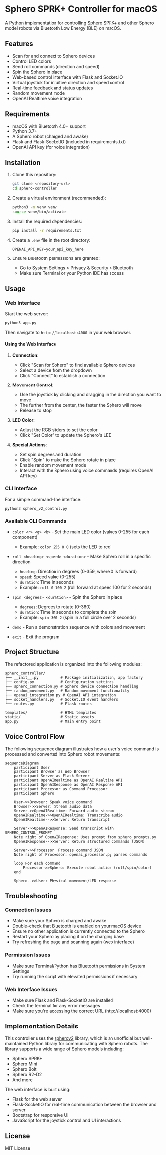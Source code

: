 # Sphero SPRK+ Controller for macOS

A Python implementation for controlling Sphero SPRK+ and other Sphero model robots via Bluetooth Low Energy (BLE) on macOS.

## Features

- Scan for and connect to Sphero devices
- Control LED colors
- Send roll commands (direction and speed)
- Spin the Sphero in place
- Web-based control interface with Flask and Socket.IO
- Virtual joystick for intuitive direction and speed control
- Real-time feedback and status updates
- Random movement mode
- OpenAI Realtime voice integration

## Requirements

- macOS with Bluetooth 4.0+ support
- Python 3.7+
- A Sphero robot (charged and awake)
- Flask and Flask-SocketIO (included in requirements.txt)
- OpenAI API key (for voice integration)

## Installation

1. Clone this repository:
   ```bash
   git clone <repository-url>
   cd sphero-controller
   ```

2. Create a virtual environment (recommended):
   ```bash
   python3 -m venv venv
   source venv/bin/activate
   ```

3. Install the required dependencies:
   ```bash
   pip install -r requirements.txt
   ```

4. Create a `.env` file in the root directory:
   ```
   OPENAI_API_KEY=your_api_key_here
   ```

5. Ensure Bluetooth permissions are granted:
   - Go to System Settings > Privacy & Security > Bluetooth
   - Make sure Terminal or your Python IDE has access

## Usage

### Web Interface

Start the web server:

```bash
python3 app.py
```

Then navigate to `http://localhost:4000` in your web browser.

#### Using the Web Interface

1. **Connection**:
   - Click "Scan for Sphero" to find available Sphero devices
   - Select a device from the dropdown
   - Click "Connect" to establish a connection

2. **Movement Control**:
   - Use the joystick by clicking and dragging in the direction you want to move
   - The further from the center, the faster the Sphero will move
   - Release to stop

3. **LED Color**:
   - Adjust the RGB sliders to set the color
   - Click "Set Color" to update the Sphero's LED

4. **Special Actions**:
   - Set spin degrees and duration
   - Click "Spin" to make the Sphero rotate in place
   - Enable random movement mode
   - Interact with the Sphero using voice commands (requires OpenAI API key)

### CLI Interface

For a simple command-line interface:

```bash
python3 sphero_v2_control.py
```

### Available CLI Commands

- `color <r> <g> <b>` - Set the main LED color (values 0-255 for each component)
  - Example: `color 255 0 0` (sets the LED to red)

- `roll <heading> <speed> <duration>` - Make Sphero roll in a specific direction
  - `heading`: Direction in degrees (0-359, where 0 is forward)
  - `speed`: Speed value (0-255)
  - `duration`: Time in seconds
  - Example: `roll 0 100 2` (roll forward at speed 100 for 2 seconds)

- `spin <degrees> <duration>` - Spin the Sphero in place
  - `degrees`: Degrees to rotate (0-360)
  - `duration`: Time in seconds to complete the spin
  - Example: `spin 360 2` (spin in a full circle over 2 seconds)

- `demo` - Run a demonstration sequence with colors and movement

- `exit` - Exit the program

## Project Structure

The refactored application is organized into the following modules:

```
sphero_controller/
├── __init__.py          # Package initialization, app factory
├── config.py            # Configuration settings
├── sphero_connection.py # Sphero device connection handling
├── random_movement.py   # Random movement functionality
├── openai_integration.py # OpenAI API integration
├── socket_handlers.py   # Socket.IO event handlers
└── routes.py            # Flask routes

templates/               # HTML templates
static/                  # Static assets
app.py                   # Main entry point
```

## Voice Control Flow

The following sequence diagram illustrates how a user's voice command is processed and converted into Sphero robot movements:

```mermaid
sequenceDiagram
    participant User
    participant Browser as Web Browser
    participant Server as Flask Server
    participant OpenAIRealtime as OpenAI Realtime API
    participant OpenAIResponse as OpenAI Response API
    participant Processor as Command Processor
    participant Sphero

    User->>Browser: Speak voice command
    Browser->>Server: Stream audio data
    Server->>OpenAIRealtime: Forward audio stream
    OpenAIRealtime->>OpenAIRealtime: Transcribe audio
    OpenAIRealtime-->>Server: Return transcript
    
    Server->>OpenAIResponse: Send transcript with SPHERO_CONTROL_PROMPT
    Note right of OpenAIResponse: Uses prompt from sphero_prompts.py
    OpenAIResponse-->>Server: Return structured commands (JSON)
    
    Server->>Processor: Process command JSON
    Note right of Processor: openai_processor.py parses commands
    
    loop For each command
        Processor->>Sphero: Execute robot action (roll/spin/color)
    end
    
    Sphero-->>User: Physical movement/LED response
```

## Troubleshooting

### Connection Issues
- Make sure your Sphero is charged and awake
- Double-check that Bluetooth is enabled on your macOS device
- Ensure no other application is currently connected to the Sphero
- Restart your Sphero by placing it on the charging base
- Try refreshing the page and scanning again (web interface)

### Permission Issues
- Make sure Terminal/Python has Bluetooth permissions in System Settings
- Try running the script with elevated permissions if necessary

### Web Interface Issues
- Make sure Flask and Flask-SocketIO are installed
- Check the terminal for any error messages
- Make sure you're accessing the correct URL (http://localhost:4000)

## Implementation Details

This controller uses the [spherov2](https://pypi.org/project/spherov2/) library, which is an unofficial but well-maintained Python library for communicating with Sphero robots. The library supports a wide range of Sphero models including:

- Sphero SPRK+
- Sphero Mini
- Sphero Bolt
- Sphero R2-D2
- And more

The web interface is built using:
- Flask for the web server
- Flask-SocketIO for real-time communication between the browser and server
- Bootstrap for responsive UI
- JavaScript for the joystick control and UI interactions

## License

MIT License 